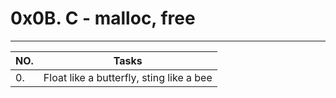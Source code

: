 # 0x0B. C - malloc, free
---
| NO. | Tasks |
|--- | --- |
| 0. | Float like a butterfly, sting like a bee |
